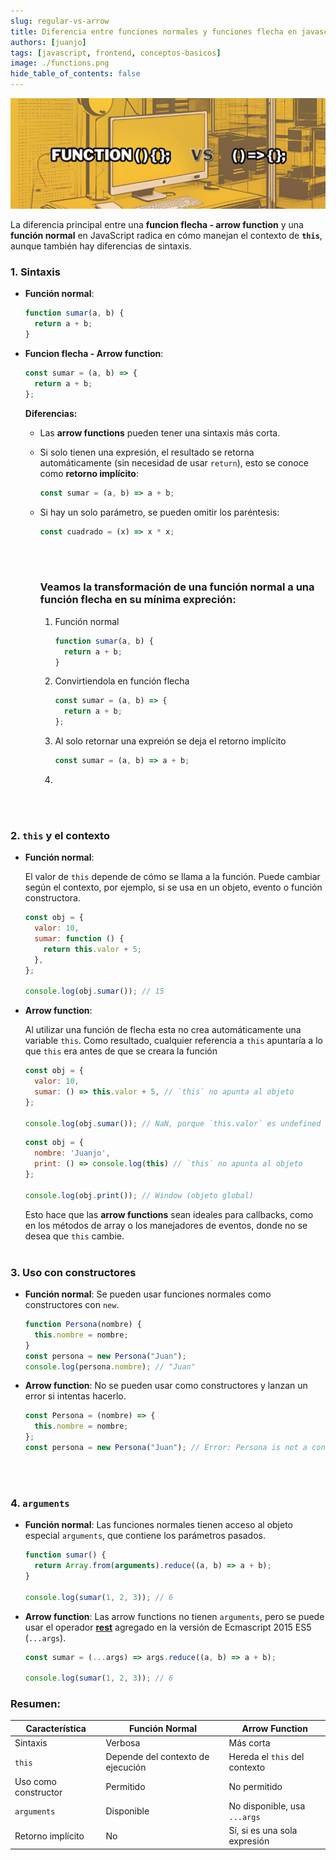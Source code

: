 ```yaml
---
slug: regular-vs-arrow
title: Diferencia entre funciones normales y funciones flecha en javascript
authors: [juanjo]
tags: [javascript, frontend, conceptos-basicos]
image: ./functions.png
hide_table_of_contents: false
---
```


![funciones JS](./functions.png)

La diferencia principal entre una **funcion flecha - arrow function** y una **función normal** en JavaScript <!-- truncate --> radica en cómo manejan el contexto de **`this`**, aunque también hay diferencias de sintaxis.

### 1. **Sintaxis**

- **Función normal**:

  ```javascript
  function sumar(a, b) {
    return a + b;
  }
  ```

- **Funcion flecha - Arrow function**:

  ```jsx showLineNumbers
  const sumar = (a, b) => {
    return a + b;
  };
  ```

  **Diferencias:**

  - Las **arrow functions** pueden tener una sintaxis más corta.
  - Si solo tienen una expresión, el resultado se retorna automáticamente (sin necesidad de usar `return`), esto se conoce como **retorno implícito**:
    ```jsx
    const sumar = (a, b) => a + b;
    ```
  - Si hay un solo parámetro, se pueden omitir los paréntesis:

    ```javascript
    const cuadrado = (x) => x * x;
    ```

    <br></br>

    ### Veamos la transformación de una función normal a una función flecha en su mínima expreción:

    1. Función normal

       ```javascript
       function sumar(a, b) {
         return a + b;
       }
       ```

    2. Convirtiendola en función flecha

       ```jsx showLineNumbers
       const sumar = (a, b) => {
         return a + b;
       };
       ```

    3. Al solo retornar una expreión se deja el retorno implícito

       ```jsx showLineNumbers
       const sumar = (a, b) => a + b;
       ```
    4. 

  <br></br>

### 2. **`this` y el contexto**

- **Función normal**:

  El valor de `this` depende de cómo se llama a la función. Puede cambiar según el contexto, por ejemplo, si se usa en un objeto, evento o función constructora.

  ```javascript
  const obj = {
    valor: 10,
    sumar: function () {
      return this.valor + 5;
    },
  };

  console.log(obj.sumar()); // 15
  ```

- **Arrow function**:

  Al utilizar una función de flecha esta no crea automáticamente una variable `this`. Como resultado, cualquier referencia a `this` apuntaría a lo que `this` era antes de que se creara la función

  ```javascript
  const obj = {
    valor: 10,
    sumar: () => this.valor + 5, // `this` no apunta al objeto
  };

  console.log(obj.sumar()); // NaN, porque `this.valor` es undefined
  ```

  ```javascript
  const obj = {
    nombre: 'Juanjo',
    print: () => console.log(this) // `this` no apunta al objeto
  };

  console.log(obj.print()); // Window (objeto global)
  ```

  Esto hace que las **arrow functions** sean ideales para callbacks, como en los métodos de array o los manejadores de eventos, donde no se desea que `this` cambie.
  <br></br>

### 3. **Uso con constructores**

- **Función normal**:
  Se pueden usar funciones normales como constructores con `new`.

  ```javascript
  function Persona(nombre) {
    this.nombre = nombre;
  }
  const persona = new Persona("Juan");
  console.log(persona.nombre); // "Juan"
  ```

- **Arrow function**:
  No se pueden usar como constructores y lanzan un error si intentas hacerlo.

  ```javascript
  const Persona = (nombre) => {
    this.nombre = nombre;
  };
  const persona = new Persona("Juan"); // Error: Persona is not a constructor
  ```

  <br></br>

### 4. **`arguments`**

- **Función normal**:
  Las funciones normales tienen acceso al objeto especial `arguments`, que contiene los parámetros pasados.

  ```javascript
  function sumar() {
    return Array.from(arguments).reduce((a, b) => a + b);
  }

  console.log(sumar(1, 2, 3)); // 6
  ```

- **Arrow function**:
  Las arrow functions no tienen `arguments`, pero se puede usar el operador [**rest**](https://developer.mozilla.org/es/docs/Web/JavaScript/Reference/Functions/rest_parameters) agregado en la versión de Ecmascript 2015 ES5 (`...args`).

  ```javascript
  const sumar = (...args) => args.reduce((a, b) => a + b);

  console.log(sumar(1, 2, 3)); // 6
  ```

### Resumen:

| Característica       | Función Normal                    | Arrow Function                |
| -------------------- | --------------------------------- | ----------------------------- |
| Sintaxis             | Verbosa                           | Más corta                     |
| `this`               | Depende del contexto de ejecución | Hereda el `this` del contexto |
| Uso como constructor | Permitido                         | No permitido                  |
| `arguments`          | Disponible                        | No disponible, usa `...args`  |
| Retorno implícito    | No                                | Sí, si es una sola expresión  |
